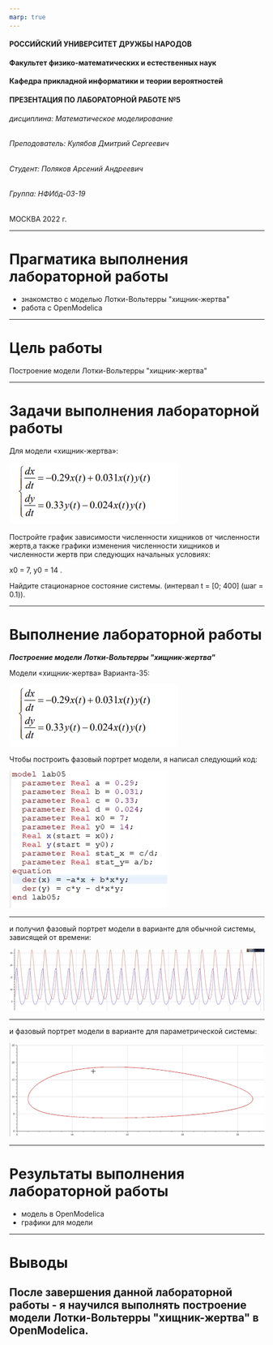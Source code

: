 ```yaml
---
marp: true
---
```


<style>
section.titleslide h6
{
    text-align: right;
}
section.titleslide
{
    text-align: center;
}
</style>

<!-- _class: titleslide -->

#### РОССИЙСКИЙ УНИВЕРСИТЕТ ДРУЖБЫ НАРОДОВ
#### Факультет физико-математических и естественных наук  
#### Кафедра прикладной информатики и теории вероятностей 
#### ПРЕЗЕНТАЦИЯ ПО ЛАБОРАТОРНОЙ РАБОТЕ №5

###### дисциплина: Математическое моделирование
###### Преподователь: Кулябов Дмитрий Сергеевич
###### Студент: Поляков Арсений Андреевич
###### Группа: НФИбд-03-19
МОСКВА
2022 г.

---

# **Прагматика выполнения лабораторной работы**

- знакомство с моделью Лотки-Вольтерры "хищник-жертва"
- работа с OpenModelica

---

# **Цель работы**

Построение модели Лотки-Вольтерры "хищник-жертва"

---

# Задачи выполнения лабораторной работы

Для модели «хищник-жертва»:

![photo3. Система для модели варианта-35](photo/System.png "Система для модели варианта-35")

Постройте график зависимости численности хищников от численности жертв,а также графики изменения численности хищников и численности жертв при следующих начальных условиях:

x0 = 7, y0 = 14 .

Найдите стационарное состояние системы. 
(интервал t = [0; 400] (шаг = 0.1)).

---

# **Выполнение лабораторной работы**

**_Построение модели Лотки-Вольтерры "хищник-жертва"_**

Модели «хищник-жертва» Варианта-35:

![photo4. Система для модели варианта-35](photo/System.png "Система для модели варианта-35")

Чтобы построить фазовый портрет модели, я написал следующий код:

![photo5. код для фазового портрета модели в варианте](photo/Code.png "код для фазового портрета модели в варианте")

---

и получил фазовый портрет модели в варианте для обычной системы, зависящей от времени:

![photo6. фазовый портрет модели в варианте для обычной системы](photo/Model1.png "фазовый портрет модели в варианте для обычной системы, зависящей от времени")

---

и фазовый портрет модели в варианте для параметрической системы:

![photo6. фазовый портрет модели в варианте параметрической системы](photo/Model2.png "фазовый портрет модели в варианте для параметрической системы")

---

# Результаты выполнения лабораторной работы

- модель в OpenModelica
- графики для модели

---

# Выводы

После завершения данной лабораторной работы - я научился выполнять построение модели Лотки-Вольтерры "хищник-жертва" в OpenModelica.
---